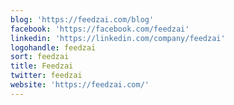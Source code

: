 ```yaml
---
blog: 'https://feedzai.com/blog'
facebook: 'https://facebook.com/feedzai'
linkedin: 'https://linkedin.com/company/feedzai'
logohandle: feedzai
sort: feedzai
title: Feedzai
twitter: feedzai
website: 'https://feedzai.com/'
---
```

